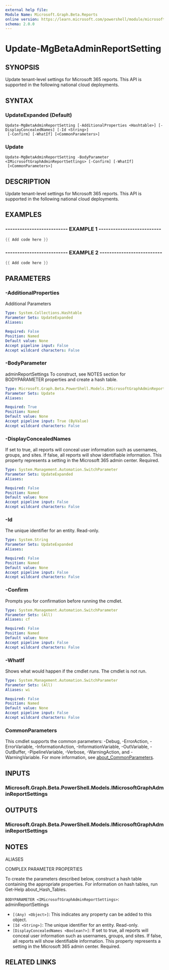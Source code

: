 ```yaml
---
external help file:
Module Name: Microsoft.Graph.Beta.Reports
online version: https://learn.microsoft.com/powershell/module/microsoft.graph.beta.reports/update-mgbetaadminreportsetting
schema: 2.0.0
---
```


# Update-MgBetaAdminReportSetting

## SYNOPSIS
Update tenant-level settings for Microsoft 365 reports.
This API is supported in the following national cloud deployments.

## SYNTAX

### UpdateExpanded (Default)
```
Update-MgBetaAdminReportSetting [-AdditionalProperties <Hashtable>] [-DisplayConcealedNames] [-Id <String>]
 [-Confirm] [-WhatIf] [<CommonParameters>]
```

### Update
```
Update-MgBetaAdminReportSetting -BodyParameter <IMicrosoftGraphAdminReportSettings> [-Confirm] [-WhatIf]
 [<CommonParameters>]
```

## DESCRIPTION
Update tenant-level settings for Microsoft 365 reports.
This API is supported in the following national cloud deployments.

## EXAMPLES

### -------------------------- EXAMPLE 1 --------------------------
```powershell
{{ Add code here }}
```



### -------------------------- EXAMPLE 2 --------------------------
```powershell
{{ Add code here }}
```



## PARAMETERS

### -AdditionalProperties
Additional Parameters

```yaml
Type: System.Collections.Hashtable
Parameter Sets: UpdateExpanded
Aliases:

Required: False
Position: Named
Default value: None
Accept pipeline input: False
Accept wildcard characters: False
```

### -BodyParameter
adminReportSettings
To construct, see NOTES section for BODYPARAMETER properties and create a hash table.

```yaml
Type: Microsoft.Graph.Beta.PowerShell.Models.IMicrosoftGraphAdminReportSettings
Parameter Sets: Update
Aliases:

Required: True
Position: Named
Default value: None
Accept pipeline input: True (ByValue)
Accept wildcard characters: False
```

### -DisplayConcealedNames
If set to true, all reports will conceal user information such as usernames, groups, and sites.
If false, all reports will show identifiable information.
This property represents a setting in the Microsoft 365 admin center.
Required.

```yaml
Type: System.Management.Automation.SwitchParameter
Parameter Sets: UpdateExpanded
Aliases:

Required: False
Position: Named
Default value: None
Accept pipeline input: False
Accept wildcard characters: False
```

### -Id
The unique identifier for an entity.
Read-only.

```yaml
Type: System.String
Parameter Sets: UpdateExpanded
Aliases:

Required: False
Position: Named
Default value: None
Accept pipeline input: False
Accept wildcard characters: False
```

### -Confirm
Prompts you for confirmation before running the cmdlet.

```yaml
Type: System.Management.Automation.SwitchParameter
Parameter Sets: (All)
Aliases: cf

Required: False
Position: Named
Default value: None
Accept pipeline input: False
Accept wildcard characters: False
```

### -WhatIf
Shows what would happen if the cmdlet runs.
The cmdlet is not run.

```yaml
Type: System.Management.Automation.SwitchParameter
Parameter Sets: (All)
Aliases: wi

Required: False
Position: Named
Default value: None
Accept pipeline input: False
Accept wildcard characters: False
```

### CommonParameters
This cmdlet supports the common parameters: -Debug, -ErrorAction, -ErrorVariable, -InformationAction, -InformationVariable, -OutVariable, -OutBuffer, -PipelineVariable, -Verbose, -WarningAction, and -WarningVariable. For more information, see [about_CommonParameters](http://go.microsoft.com/fwlink/?LinkID=113216).

## INPUTS

### Microsoft.Graph.Beta.PowerShell.Models.IMicrosoftGraphAdminReportSettings

## OUTPUTS

### Microsoft.Graph.Beta.PowerShell.Models.IMicrosoftGraphAdminReportSettings

## NOTES

ALIASES

COMPLEX PARAMETER PROPERTIES

To create the parameters described below, construct a hash table containing the appropriate properties. For information on hash tables, run Get-Help about_Hash_Tables.


`BODYPARAMETER <IMicrosoftGraphAdminReportSettings>`: adminReportSettings
  - `[(Any) <Object>]`: This indicates any property can be added to this object.
  - `[Id <String>]`: The unique identifier for an entity. Read-only.
  - `[DisplayConcealedNames <Boolean?>]`: If set to true, all reports will conceal user information such as usernames, groups, and sites. If false, all reports will show identifiable information. This property represents a setting in the Microsoft 365 admin center. Required.

## RELATED LINKS

